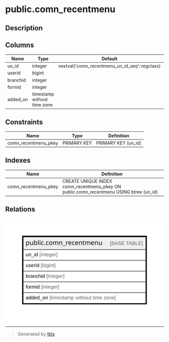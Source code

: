 # public.comn_recentmenu

## Description

## Columns

| Name | Type | Default | Nullable | Children | Parents | Comment |
| ---- | ---- | ------- | -------- | -------- | ------- | ------- |
| un_id | integer | nextval('comn_recentmenu_un_id_seq'::regclass) | false |  |  |  |
| userid | bigint |  | true |  |  |  |
| branchid | integer |  | true |  |  |  |
| formid | integer |  | true |  |  |  |
| added_on | timestamp without time zone |  | true |  |  |  |

## Constraints

| Name | Type | Definition |
| ---- | ---- | ---------- |
| comn_recentmenu_pkey | PRIMARY KEY | PRIMARY KEY (un_id) |

## Indexes

| Name | Definition |
| ---- | ---------- |
| comn_recentmenu_pkey | CREATE UNIQUE INDEX comn_recentmenu_pkey ON public.comn_recentmenu USING btree (un_id) |

## Relations

![er](public.comn_recentmenu.svg)

---

> Generated by [tbls](https://github.com/k1LoW/tbls)
